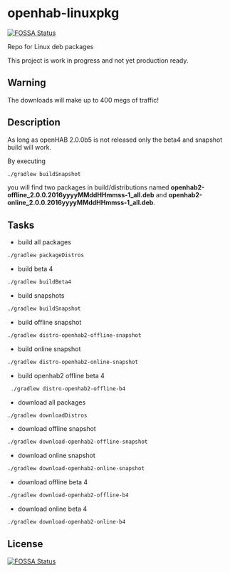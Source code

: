 # openhab-linuxpkg
[![FOSSA Status](https://app.fossa.io/api/projects/git%2Bgithub.com%2Fcniweb%2Fopenhab-linuxpkg.svg?type=shield)](https://app.fossa.io/projects/git%2Bgithub.com%2Fcniweb%2Fopenhab-linuxpkg?ref=badge_shield)


Repo for Linux deb packages

This project is work in progress and not yet production ready.

## Warning

  The downloads will make up to 400 megs of traffic!

## Description

As long as openHAB 2.0.0b5 is not released only the beta4 and snapshot build will work.

By executing

 ```bash
 ./gradlew buildSnapshot
 ```

you will find two packages in build/distributions named **openhab2-offline_2.0.0.2016yyyyMMddHHmmss-1_all.deb** and
**openhab2-online_2.0.0.2016yyyyMMddHHmmss-1_all.deb**.

## Tasks

* build all packages

```bash
./gradlew packageDistros
```

* build beta 4

 ```bash
 ./gradlew buildBeta4
 ```

* build snapshots

 ```bash
 ./gradlew buildSnapshot
 ```

* build offline snapshot

 ```bash
 ./gradlew distro-openhab2-offline-snapshot
 ```

* build online snapshot

 ```bash
 ./gradlew distro-openhab2-online-snapshot
 ```

* build openhab2 offline beta 4

```bash
 ./gradlew distro-openhab2-offline-b4
```

* download all packages

 ```bash
 ./gradlew downloadDistros
 ```

* download offline snapshot

```bash
./gradlew download-openhab2-offline-snapshot
```

* download online snapshot

```bash
./gradlew download-openhab2-online-snapshot
```

* download offline beta 4

```bash
./gradlew download-openhab2-offline-b4
```

* download online beta 4

```bash
./gradlew download-openhab2-online-b4
```


## License
[![FOSSA Status](https://app.fossa.io/api/projects/git%2Bgithub.com%2Fcniweb%2Fopenhab-linuxpkg.svg?type=large)](https://app.fossa.io/projects/git%2Bgithub.com%2Fcniweb%2Fopenhab-linuxpkg?ref=badge_large)